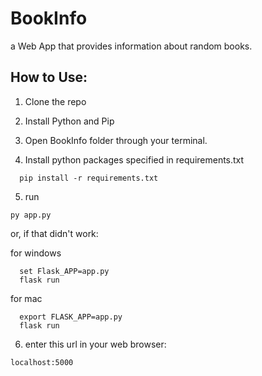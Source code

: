 # BookInfo
a Web App that provides information about random books.

## How to Use:

1. Clone the repo
2. Install Python and Pip
3. Open BookInfo folder through your terminal.

4. Install python packages specified in requirements.txt
```
  pip install -r requirements.txt
```
5. run
```
py app.py
```

or, if that didn't work:

for windows
```
  set Flask_APP=app.py
  flask run
```
  for mac
```
  export FLASK_APP=app.py
  flask run
```

6. enter this url in your web browser:
```
localhost:5000
```

